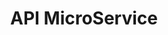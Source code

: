 ---
title: API MicroService
subTitle: ""
published: true
metaDescription: ["• Exposez vos produits, vos services et vos données via des API", "• Monétisez vos API"]
subDescription: ""
technology: ["Frontend", "Design", "Scrum"]
coverImage: /images/home/offer/datalab.png
date: ""
---